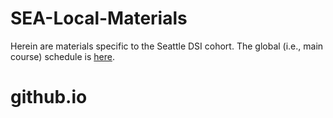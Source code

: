 # SEA-Local-Materials

Herein are materials specific to the Seattle DSI cohort. The global (i.e., main course) schedule is [here](https://git.generalassemb.ly/DSI-US-4/course-info).
# github.io
